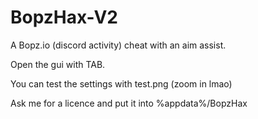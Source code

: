 
# BopzHax-V2

A Bopz.io (discord activity) cheat with an aim assist.

Open the gui with TAB.

You can test the settings with test.png (zoom in lmao)

Ask me for a licence and put it into %appdata%/BopzHax
